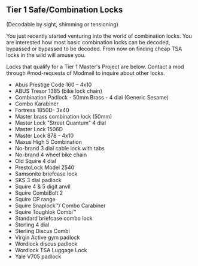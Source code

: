 ## Tier 1 Safe/Combination Locks
(Decodable by sight, shimming or tensioning)

You just recently started venturing into the world of combination locks. You are interested how most basic combination locks can be decoded, bypassed or bypassed to be decoded. From now on finding cheap TSA locks in the wild will amuse you.

Locks that qualify for a Tier 1 Master's Project are below. Contact a mod through #mod-requests of Modmail to inquire about other locks.

- Abus Prestige Code 160 – 4x10
- ABUS Tresor 1385 (bike lock chain)
- Combination Padlock - 50mm Brass - 4 dial (Generic Sesame)
- Combo Karabiner
- Fortress 1850D- 3x40
- Master brass combination lock (50mm)
- Master Lock "Street Quantum" 4 dial
- Master Lock 1506D
- Master Lock 878 - 4x10
- Maxus High 5 Combination
- No-brand 3 dial cable lock with tabs
- No-brand 4 wheel bike chain
- Old Squire 4 dial
- PrestoLock Model 2540
- Samsonite briefcase lock
- SKS 3 dial padlock
- Squire 4 & 5 digit anvil
- Squire CombiBolt 2
- Squire CP range
- Squire Snaplock™/ Combo Carabiner
- Squire Toughlok Combi™
- Standard briefcase combo lock
- Sterling 4 dial
- Sterling Discus Combi
- Virgin Active gym padlock
- Wordlock discus padlock
- Wordlock TSA Luggage Lock
- Yale V705 padlock
